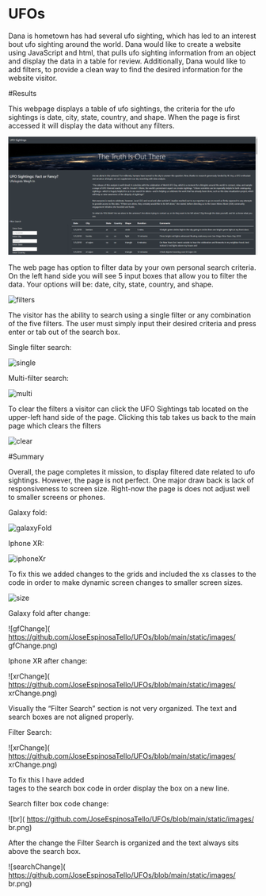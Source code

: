 # UFOs

Dana is hometown has had several ufo sighting, which has led to an interest bout ufo sighting around the world. Dana would like to create a website using JavaScript and html, that pulls ufo sighting information from an object and display the data in a table for review. Additionally, Dana would like to add filters, to provide a clean way to find the desired information for the website visitor.

#Results

This webpage displays a table of ufo sightings, the criteria for the ufo sightings is date, city, state, country, and shape. When the page is first accessed it will display the data without any filters.

![mainpg]( https://github.com/JoseEspinosaTello/UFOs/blob/main/static/images/mainpg.png)

The web page has option to filter data by your own personal search criteria. On the left hand side you will see 5 input boxes that allow you to filter the data. Your options will be: date, city, state, country, and shape.

![filters]( https://github.com/JoseEspinosaTello/UFOs/blob/main/static/images/filters.png)


The visitor has the ability to search using a single filter or any combination of the five filters. The user must simply input their desired criteria and press enter or tab out of the search box.

Single filter search:

![single]( https://github.com/JoseEspinosaTello/UFOs/blob/main/static/images/single.png)

Multi-filter search:

![multi]( https://github.com/JoseEspinosaTello/UFOs/blob/main/static/images/multi.png)

To clear the filters a visitor can click the UFO Sightings tab located on the upper-left hand side of the page. Clicking this tab takes us back to the main page which clears the filters

![clear]( https://github.com/JoseEspinosaTello/UFOs/blob/main/static/images/clear.png)

#Summary

Overall, the page completes it mission, to display filtered date related to ufo sightings. However, the page is not perfect. One major draw back is lack of responsiveness to screen size. Right-now the page is does not adjust well to smaller screens or phones.

Galaxy fold:

![galaxyFold]( https://github.com/JoseEspinosaTello/UFOs/blob/main/static/images/galaxyFold.png)

Iphone XR:

![iphoneXr]( https://github.com/JoseEspinosaTello/UFOs/blob/main/static/images/iphoneXr.png)

To fix this we added changes to the grids and included the xs classes to the code in order to make dynamic screen changes to smaller screen sizes.

![size]( https://github.com/JoseEspinosaTello/UFOs/blob/main/static/images/size.png)

Galaxy fold after change:

![gfChange]( https://github.com/JoseEspinosaTello/UFOs/blob/main/static/images/ gfChange.png)

Iphone XR after change:

![xrChange]( https://github.com/JoseEspinosaTello/UFOs/blob/main/static/images/ xrChange.png)

Visually the “Filter Search” section is not very organized. The text and search boxes are not aligned properly.

Filter Search:

![xrChange]( https://github.com/JoseEspinosaTello/UFOs/blob/main/static/images/ xrChange.png)

To fix this I have added <br> tages to the search box code in order display the box on a new line.

Search filter box code change:

![br]( https://github.com/JoseEspinosaTello/UFOs/blob/main/static/images/ br.png)

After the change the Filter Search is organized and the text always sits above the search box.

![searchChange]( https://github.com/JoseEspinosaTello/UFOs/blob/main/static/images/ br.png)

